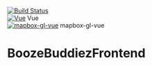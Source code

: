 [![Build Status](https://travis-ci.com/MarioHendriks/BoozeBuddiezFrontend.svg?branch=master)](https://travis-ci.com/MarioHendriks/BoozeBuddiezFrontend)  
[![Vue](https://badge.fury.io/js/vue.svg)](https://badge.fury.io/js/vue) Vue  
[![mapbox-gl-vue](https://badge.fury.io/js/mapbox-gl-vue.svg)](https://badge.fury.io/js/mapbox-gl-vue) mapbox-gl-vue  
# BoozeBuddiezFrontend
